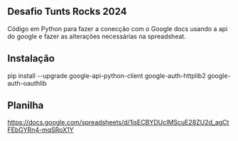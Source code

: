 ## Desafio Tunts Rocks 2024
 Código em Python para fazer a conecção com o Google docs usando a api do google e fazer as alterações necessárias na spreadsheat.

## Instalação

pip install --upgrade google-api-python-client google-auth-httplib2 google-auth-oauthlib

## Planilha
https://docs.google.com/spreadsheets/d/1isECBYDUcIMScuE28ZU2d_agCtFEbGYRn4-mqSRoX1Y
